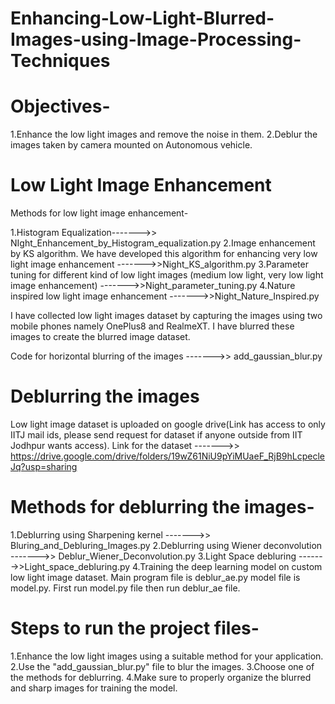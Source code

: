 # Enhancing-Low-Light-Blurred-Images-using-Image-Processing-Techniques
# Objectives- 
1.Enhance the low light images and remove the noise in them. 
2.Deblur the images taken by camera mounted on Autonomous vehicle. 

# Low Light Image Enhancement

Methods for low light image enhancement- 

1.Histogram Equalization------->> NIght_Enhancement_by_Histogram_equalization.py
2.Image enhancement by KS algorithm. We have developed this algorithm for enhancing very low light image enhancement ------->>Night_KS_algorithm.py
3.Parameter tuning for different kind of low light images (medium low light, very low light image enhancement) ------->>Night_parameter_tuning.py 
4.Nature inspired low light image enhancement ------->>Night_Nature_Inspired.py 


 
I have collected low light images dataset by capturing the images using two mobile phones namely OnePlus8 and RealmeXT. I have blurred these images to create the blurred image dataset. 

Code for horizontal blurring of the images ------->> add_gaussian_blur.py 

# Deblurring the images 

Low light image dataset is uploaded on google drive(Link has access to only IITJ mail ids, please send request for dataset if  anyone outside from IIT Jodhpur wants access). Link for the dataset ------->> https://drive.google.com/drive/folders/19wZ61NiU9pYiMUaeF_RjB9hLcpecleJq?usp=sharing 

 
# Methods for deblurring the images- 

1.Deblurring using Sharpening kernel ------->> Bluring_and_Debluring_Images.py 
2.Deblurring using Wiener deconvolution ------->> Deblur_Wiener_Deconvolution.py 
3.Light Space debluring ------->>Light_space_debluring.py 
4.Training the deep learning model on custom low light image dataset. Main program file is deblur_ae.py  model file is model.py.  First run model.py file then run deblur_ae file. 

 
# Steps to run the project files- 

1.Enhance the low light images using a suitable method for your application. 
2.Use the "add_gaussian_blur.py" file to blur the images. 
3.Choose one of the methods for deblurring. 
4.Make sure to properly organize the blurred and sharp images for training the model. 

 
